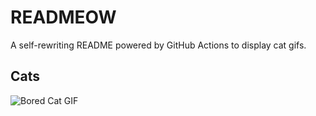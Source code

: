 # READMEOW

A self-rewriting README powered by GitHub Actions to display cat gifs.

## Cats

![Bored Cat GIF](https://media3.giphy.com/media/v1.Y2lkPTlhY2QwMmRhaWUzanh4cTd4ODJocWljbmt5M3k3Z25jMzlzaXN2MDhud3N6Ym1uaSZlcD12MV9naWZzX3NlYXJjaCZjdD1n/mlvseq9yvZhba/200.gif)
